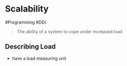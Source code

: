 # Scalability

#Programming #DDI

> The ability of a system to cope under increased load

## Describing Load

- have a load measuring unit
